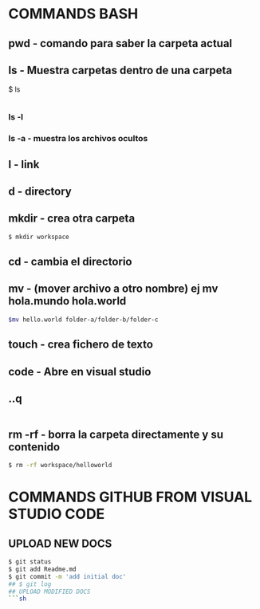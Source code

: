 # COMMANDS BASH

## pwd - comando para saber la carpeta actual

## ls - Muestra carpetas dentro de una carpeta

$ ls

```sh

```

### ls -l

### ls -a - muestra los archivos ocultos

## l - link

## d - directory

## mkdir - crea otra carpeta

```sh
$ mkdir workspace
```

## cd - cambia el directorio

## mv - (mover archivo a otro nombre) ej mv hola.mundo hola.world

```sh
$mv hello.world folder-a/folder-b/folder-c
```

## touch - crea fichero de texto

## code - Abre en visual studio

## ..q

```js

```

## rm -rf - borra la carpeta directamente y su contenido

```sh
$ rm -rf workspace/helloworld
```

# COMMANDS GITHUB FROM VISUAL STUDIO CODE

## UPLOAD NEW DOCS

````sh
$ git status
$ git add Readme.md
$ git commit -m 'add initial doc'
## $ git log
## UPLOAD MODIFIED DOCS
```sh
````
